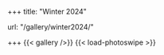+++
title: "Winter 2024"

url: "/gallery/winter2024/"

+++
{{< gallery />}}
{{< load-photoswipe >}}
